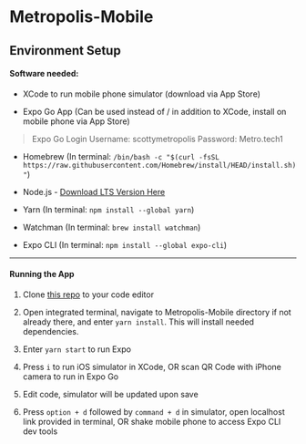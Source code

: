 # Metropolis-Mobile

## Environment Setup

#### Software needed:
- XCode to run mobile phone simulator (download via App Store)

- Expo Go App (Can be used instead of / in addition to XCode, install on mobile phone via App Store)
> Expo Go Login
Username: scottymetropolis
Password: Metro.tech1

- Homebrew
(In terminal: `/bin/bash -c "$(curl -fsSL https://raw.githubusercontent.com/Homebrew/install/HEAD/install.sh)"`)

- Node.js - [Download LTS Version Here](https://nodejs.org/en/)

- Yarn (In terminal: `npm install --global yarn`)

- Watchman (In terminal: `brew install watchman`)

- Expo CLI (In terminal: `npm install --global expo-cli`)

---
#### Running the App
1. Clone [this repo](https://github.com/scottguenther94/Metropolis-Mobile) to your code editor

2. Open integrated terminal, navigate to Metropolis-Mobile directory if not already there, and enter `yarn install`. This will install needed dependencies. 

3. Enter `yarn start` to run Expo 

4. Press `i` to run iOS simulator in XCode, OR scan QR Code with iPhone camera to run in Expo Go

5. Edit code, simulator will be updated upon save

6. Press `option + d` followed by `command + d` in simulator, open localhost link provided in terminal, OR shake mobile phone to access Expo CLI dev tools

